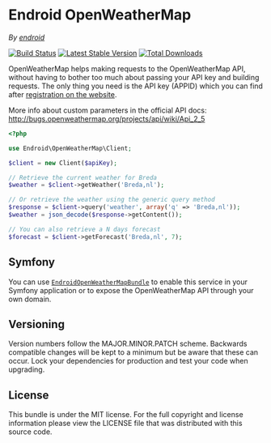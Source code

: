 Endroid OpenWeatherMap
======================

*By [endroid](http://endroid.nl/)*

[![Build Status](https://secure.travis-ci.org/endroid/OpenWeatherMap.png)](http://travis-ci.org/endroid/OpenWeatherMap)
[![Latest Stable Version](https://poser.pugx.org/endroid/openweathermap/v/stable.png)](https://packagist.org/packages/endroid/openweathermap)
[![Total Downloads](https://poser.pugx.org/endroid/openweathermap/downloads.png)](https://packagist.org/packages/endroid/openweathermap)

OpenWeatherMap helps making requests to the OpenWeatherMap API, without having to bother too much about passing your API
key and building requests. The only thing you need is the API key (APPID) which you can find after [registration on the
website](http://openweathermap.org/login).

More info about custom parameters in the official API docs: http://bugs.openweathermap.org/projects/api/wiki/Api_2_5

```php
<?php

use Endroid\OpenWeatherMap\Client;

$client = new Client($apiKey);

// Retrieve the current weather for Breda
$weather = $client->getWeather('Breda,nl');

// Or retrieve the weather using the generic query method
$response = $client->query('weather', array('q' => 'Breda,nl'));
$weather = json_decode($response->getContent());

// You can also retrieve a N days forecast
$forecast = $client->getForecast('Breda,nl', 7);

```

## Symfony

You can use [`EndroidOpenWeatherMapBundle`](https://github.com/endroid/EndroidOpenWeatherMapBundle) to enable this
service in your Symfony application or to expose the OpenWeatherMap API through your own domain.

## Versioning

Version numbers follow the MAJOR.MINOR.PATCH scheme. Backwards compatible
changes will be kept to a minimum but be aware that these can occur. Lock
your dependencies for production and test your code when upgrading.

## License

This bundle is under the MIT license. For the full copyright and license
information please view the LICENSE file that was distributed with this source code.